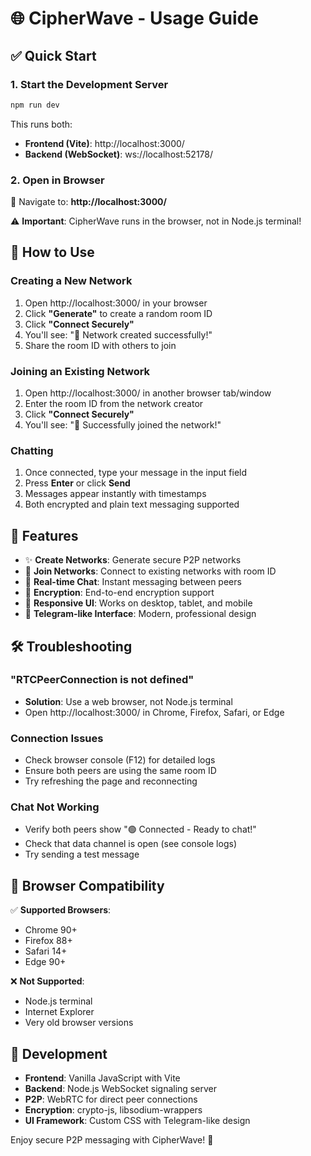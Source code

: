 # 🌐 CipherWave - Usage Guide

## ✅ Quick Start

### 1. Start the Development Server
```bash
npm run dev
```
This runs both:
- **Frontend (Vite)**: http://localhost:3000/
- **Backend (WebSocket)**: ws://localhost:52178/

### 2. Open in Browser
🔗 Navigate to: **http://localhost:3000/**

⚠️ **Important**: CipherWave runs in the browser, not in Node.js terminal!

## 🚀 How to Use

### Creating a New Network
1. Open http://localhost:3000/ in your browser
2. Click **"Generate"** to create a random room ID
3. Click **"Connect Securely"** 
4. You'll see: "🎉 Network created successfully!"
5. Share the room ID with others to join

### Joining an Existing Network  
1. Open http://localhost:3000/ in another browser tab/window
2. Enter the room ID from the network creator
3. Click **"Connect Securely"**
4. You'll see: "🎉 Successfully joined the network!"

### Chatting
1. Once connected, type your message in the input field
2. Press **Enter** or click **Send**
3. Messages appear instantly with timestamps
4. Both encrypted and plain text messaging supported

## 🔧 Features

- ✨ **Create Networks**: Generate secure P2P networks
- 🔗 **Join Networks**: Connect to existing networks with room ID
- 💬 **Real-time Chat**: Instant messaging between peers
- 🔐 **Encryption**: End-to-end encryption support
- 📱 **Responsive UI**: Works on desktop, tablet, and mobile
- 🎨 **Telegram-like Interface**: Modern, professional design

## 🛠️ Troubleshooting

### "RTCPeerConnection is not defined"
- **Solution**: Use a web browser, not Node.js terminal
- Open http://localhost:3000/ in Chrome, Firefox, Safari, or Edge

### Connection Issues
- Check browser console (F12) for detailed logs
- Ensure both peers are using the same room ID
- Try refreshing the page and reconnecting

### Chat Not Working
- Verify both peers show "🟢 Connected - Ready to chat!"
- Check that data channel is open (see console logs)
- Try sending a test message

## 🌟 Browser Compatibility

✅ **Supported Browsers**:
- Chrome 90+
- Firefox 88+  
- Safari 14+
- Edge 90+

❌ **Not Supported**:
- Node.js terminal
- Internet Explorer
- Very old browser versions

## 📝 Development

- **Frontend**: Vanilla JavaScript with Vite
- **Backend**: Node.js WebSocket signaling server
- **P2P**: WebRTC for direct peer connections
- **Encryption**: crypto-js, libsodium-wrappers
- **UI Framework**: Custom CSS with Telegram-like design

Enjoy secure P2P messaging with CipherWave! 🎉